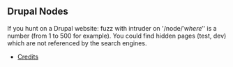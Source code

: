 ## Drupal Nodes

If you hunt on a Drupal website: fuzz with intruder on '/node/$' where '$' is a number (from 1 to 500 for example).
You could find hidden pages (test, dev) which are not referenced by the search engines.

-   [Credits](https://twitter.com/adrien_jeanneau/status/1273952564430725123?t=SUinUf09jxjRXu1yF9AQDg&s=19)
